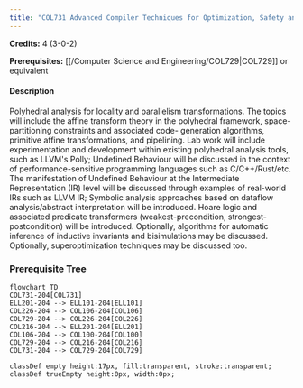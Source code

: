 ```yaml
---
title: "COL731 Advanced Compiler Techniques for Optimization, Safety and Security"
---
```

**Credits:** 4 (3-0-2)

**Prerequisites:** [[/Computer Science and Engineering/COL729|COL729]] or equivalent

#### Description
Polyhedral analysis for locality and parallelism transformations. The topics will include the affine transform theory in the polyhedral framework, space-partitioning constraints and associated code- generation algorithms, primitive affine transformations, and pipelining. Lab work will include experimentation and development within existing polyhedral analysis tools, such as LLVM's Polly; Undefined Behaviour will be discussed in the context of performance-sensitive programming languages such as C/C++/Rust/etc. The manifestation of Undefined Behaviour at the Intermediate Representation (IR) level will be discussed through examples of real-world IRs such as LLVM IR; Symbolic analysis approaches based on dataflow analysis/abstract interpretation will be introduced. Hoare logic and associated predicate transformers (weakest-precondition, strongest-postcondition) will be introduced. Optionally, algorithms for automatic inference of inductive invariants and bisimulations may be discussed. Optionally, superoptimization techniques may be discussed too.

### Prerequisite Tree

```mermaid
flowchart TD
COL731-204[COL731]
ELL201-204 --> ELL101-204[ELL101]
COL226-204 --> COL106-204[COL106]
COL729-204 --> COL226-204[COL226]
COL216-204 --> ELL201-204[ELL201]
COL106-204 --> COL100-204[COL100]
COL729-204 --> COL216-204[COL216]
COL731-204 --> COL729-204[COL729]

classDef empty height:17px, fill:transparent, stroke:transparent;
classDef trueEmpty height:0px, width:0px;
```